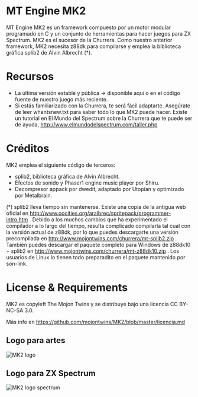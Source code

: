 MT Engine MK2
=============

MT Engine MK2 es un framework compuesto por un motor modular programado en C y un conjunto de herramientas para hacer juegos para ZX Spectrum. MK2 es el sucesor de la Churrera. Como nuestro anterior framework, MK2 necesita z88dk para compilarse y emplea la biblioteca gráfica splib2 de Alvin Albrecht (*).

Recursos
========

* La última versión estable y pública -> disponible aquí o en el código fuente de nuestro juego más reciente.
* Si estás familiarizado con la Churrera, te será fácil adaptarte. Asegúrate de leer whantsnew.txt para saber tódo lo que MK2 puede hacer. Existe un tutorial en El Mundo del Spectrum sobre la Churrera que te puede ser de ayuda, http://www.elmundodelspectrum.com/taller.php

Créditos
========

MK2 emplea el siguiente código de terceros:

* splib2, biblioteca gráfica de Alvin Albrecht.
* Efectos de sonido y Phaser1 engine music player por Shiru.
* Decompresor appack por dwedit, adaptado por Utopian y optimizado por Metalbrain.

(*) splib2 lleva tiempo sin mantenerse. Existe una copia de la antigua web oficial en http://www.oocities.org/aralbrec/spritepack/programmer-intro.htm . Debido a los muchos cambios que ha experimentado el compilador a lo largo del tiempo, resulta complicado compilarla tal cual con la versión actual de z88dk, por lo que puedes descargarte una versión precompilada en http://www.mojontwins.com/churrera/mt-splib2.zip . También puedes descargar el paquete completo para Windows de z88dk10 + splib2 en http://www.mojontwins.com/churrera/mt-z88dk10.zip . Los usuarios de Linux lo tienen todo preparadito en el paquete mantenido por son-link.

License & Requirements
======================

MK2 es copyleft The Mojon Twins y se distribuye bajo una licencia CC BY-NC-SA 3.0.

Más info en https://github.com/mojontwins/MK2/blob/master/licencia.md

Logo para artes
---------------

![MK2 logo](https://raw.githubusercontent.com/mojontwins/MK2/master/mk2_logo.png)

Logo para ZX Spectrum
---------------------

![MK2 logo spectrum](https://raw.githubusercontent.com/mojontwins/MK2/master/mk2_logo_orig.png)
